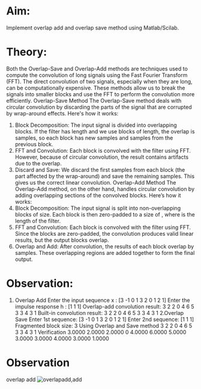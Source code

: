 # Aim:
Implement overlap add and overlap save method using Matlab/Scilab.
# Theory:
Both the Overlap-Save and Overlap-Add methods are techniques used to compute the
convolution of long signals using the Fast Fourier Transform (FFT). The direct convolution of
two signals, especially when they are long, can be computationally expensive. These methods
allow us to break the signals into smaller blocks and use the FFT to perform the convolution
more efficiently.
Overlap-Save Method
The Overlap-Save method deals with circular convolution by discarding the parts of the signal
that are corrupted by wrap-around effects. Here's how it works:
1. Block Decomposition: The input signal is divided into overlapping blocks. If the filter has
length and we use blocks of length, the overlap is samples, so each block has new samples
and samples from the previous block.
2. FFT and Convolution: Each block is convolved with the filter using FFT. However, because
of circular convolution, the result contains artifacts due to the overlap.
3. Discard and Save: We discard the first samples from each block (the part affected by the
wrap-around) and save the remaining samples. This gives us the correct linear convolution.
Overlap-Add Method
The Overlap-Add method, on the other hand, handles circular convolution by adding
overlapping sections of the convolved blocks. Here’s how it works:
1. Block Decomposition: The input signal is split into non-overlapping blocks of size. Each
block is then zero-padded to a size of , where is the length of the filter.
2. FFT and Convolution: Each block is convolved with the filter using FFT. Since the blocks
are zero-padded, the convolution produces valid linear results, but the output blocks overlap.
3. Overlap and Add: After convolution, the results of each block overlap by samples. These
overlapping regions are added together to form the final output.

# Observation:
1. Overlap Add
Enter the input sequence x : [3 -1 0 1 3 2 0 1 2 1]
Enter the impulse response h : [1 1 1]
Overlap-add convolution result:
 3 2 2 0 4 6 5 3 3 4 3 1
Built-in convolution result:
 3 2 2 0 4 6 5 3 3 4 3 1
2.Overlap Save
Enter 1st sequence: [3 -1 0 1 3 2 0 1 2 1]
Enter 2nd sequence: [1 1 1]
Fragmented block size: 3
Using Overlap and Save method
 3 2 2 0 4 6 5 3 3 4 3 1
Verification
 3.0000 2.0000 2.0000 0 4.0000 6.0000 5.0000 3.0000 3.0000 4.0000
3.0000 1.0000
# Observation
overlap add
![overlapadd,add](https://github.com/user-attachments/assets/250837f1-37c9-4221-a8f9-5bdd24262256)
